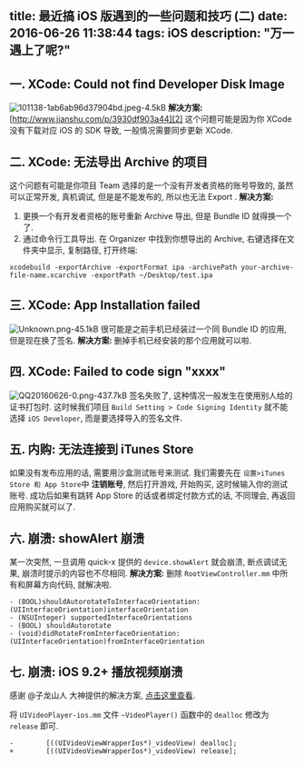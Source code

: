 title: 最近搞 iOS 版遇到的一些问题和技巧 (二)
date: 2016-06-26 11:38:44
tags: iOS
description: "万一遇上了呢?"
---


## 一. XCode: Could not find Developer Disk Image
![101138-1ab6ab96d37904bd.jpeg-4.5kB][1]
**解决方案:**
[http://www.jianshu.com/p/3930df903a44][2]
这个问题可能是因为你 XCode 没有下载对应 iOS 的 SDK 导致, 一般情况需要同步更新 XCode.


## 二. XCode: 无法导出 Archive 的项目
这个问题有可能是你项目 Team 选择的是一个没有开发者资格的账号导致的, 虽然可以正常开发, 真机调试, 但是是不能发布的, 所以也无法 Export .
**解决方案:**
1. 更换一个有开发者资格的账号重新 Archive 导出, 但是 Bundle ID 就得换一个了.
2. 通过命令行工具导出.
在 Organizer 中找到你想导出的 Archive, 右键选择在文件夹中显示, 复制路径, 打开终端:
```
xcodebuild -exportArchive -exportFormat ipa -archivePath your-archive-file-name.xcarchive -exportPath ~/Desktop/test.ipa
```

## 三. XCode: App Installation failed
![Unknown.png-45.1kB][3]
很可能是之前手机已经装过一个同 Bundle ID 的应用, 但是现在换了签名.
**解决方案:**
删掉手机已经安装的那个应用就可以啦.

## 四. XCode: Failed to code sign "xxxx"
![QQ20160626-0.png-437.7kB][4]
签名失败了, 这种情况一般发生在使用别人给的证书打包时. 这时候我们项目 `Build Setting > Code Signing Identity` 就不能选择 `iOS Developer`, 而是要选择导入的签名文件.

## 五. 内购: 无法连接到 iTunes Store
如果没有发布应用的话, 需要用沙盒测试账号来测试. 我们需要先在 `设置>iTunes Store 和 App Store`中 **注销账号**, 然后打开游戏, 开始购买, 这时候输入你的测试账号. 成功后如果有跳转 App Store 的话或者绑定付款方式的话, 不同理会, 再返回应用购买就可以了.

## 六. 崩溃: showAlert 崩溃
某一次突然, 一旦调用 quick-x 提供的 `device.showAlert` 就会崩溃, 断点调试无果, 崩溃时提示的内容也不尽相同.
**解决方案:**
删除 `RootViewController.mm` 中所有和屏幕方向代码, 就解决啦.

```objc
- (BOOL)shouldAutorotateToInterfaceOrientation:(UIInterfaceOrientation)interfaceOrientation
- (NSUInteger) supportedInterfaceOrientations
- (BOOL) shouldAutorotate
- (void)didRotateFromInterfaceOrientation:(UIInterfaceOrientation)fromInterfaceOrientation
```

## 七. 崩溃: iOS 9.2+ 播放视频崩溃

感谢 @子龙山人 大神提供的解决方案, [点击这里查看][5].

将 `UIVideoPlayer-ios.mm` 文件 `~VideoPlayer()` 函数中的 `dealloc` 修改为 `release` 即可.

```objc
-        [((UIVideoViewWrapperIos*)_videoView) dealloc];
+        [((UIVideoViewWrapperIos*)_videoView) release];
```

  [1]: http://static.zybuluo.com/justbilt/84lvyg8n11lmtefi02pirqup/101138-1ab6ab96d37904bd.jpeg
  [2]: http://www.jianshu.com/p/3930df903a44
  [3]: http://static.zybuluo.com/justbilt/kl9sahl74sqfnxgjem57f390/Unknown.png
  [4]: http://static.zybuluo.com/justbilt/eb80q3re93fflmiuhygk4f1m/QQ20160626-0.png
  [5]: https://github.com/cocos2d/cocos2d-x/issues/14855